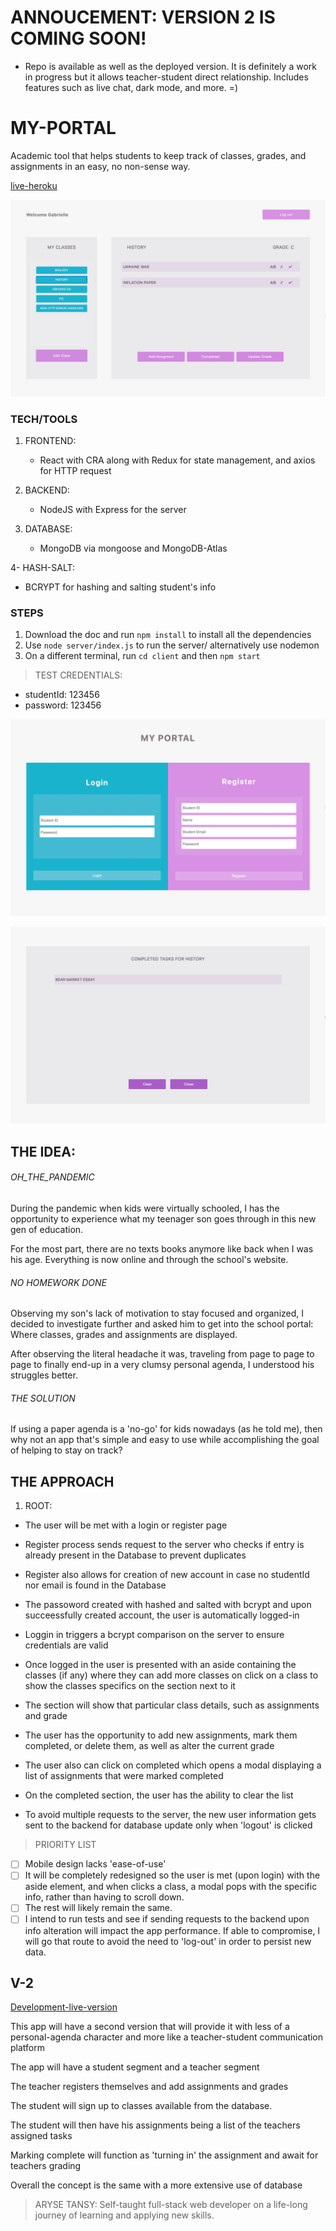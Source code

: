 # ANNOUCEMENT: VERSION 2 IS COMING SOON!

- Repo is available as well as the deployed version. It is definitely a work in progress but it allows teacher-student direct relationship. Includes features such as live chat, dark mode, and more. =)

# MY-PORTAL

Academic tool that helps students to keep track of classes, grades, and assignments in an easy, no non-sense way.

[live-heroku](https://testing-portal-api.herokuapp.com/)

![Image of main user page](./client/public/main.png)

### TECH/TOOLS

1. FRONTEND:

   - React with CRA along with Redux for state management, and axios for HTTP request

2. BACKEND:

   - NodeJS with Express for the server

3. DATABASE:
   - MongoDB via mongoose and MongoDB-Atlas

4- HASH-SALT:

- BCRYPT for hashing and salting student's info

### STEPS

1. Download the doc and run `npm install` to install all the dependencies
2. Use `node server/index.js` to run the server/ alternatively use nodemon
3. On a different terminal, run `cd client` and then `npm start`

> TEST CREDENTIALS:

- studentId: 123456
- password: 123456

![Log in page](./client/public/log.png)

![Complete form image](./client/public/complete.png)

## THE IDEA:

###### OH_THE_PANDEMIC

During the pandemic when kids were virtually schooled, I has the opportunity to experience what my teenager son goes through in this new gen of education.

For the most part, there are no texts books anymore like back when I was his age. Everything is now online and through the school's website.

###### NO HOMEWORK DONE

Observing my son's lack of motivation to stay focused and organized, I decided to investigate further and asked him to get into the school portal: Where classes, grades and assignments are displayed.

After observing the literal headache it was, traveling from page to page to page to finally end-up in a very clumsy personal agenda, I understood his struggles better.

###### THE SOLUTION

If using a paper agenda is a 'no-go' for kids nowadays (as he told me), then why not an app that's simple and easy to use while accomplishing the goal of helping to stay on track?

## THE APPROACH

1. ROOT:

- The user will be met with a login or register page

- Register process sends request to the server who checks if entry is already present in the Database to prevent duplicates

- Register also allows for creation of new account in case no studentId nor email is found in the Database

- The passoword created with hashed and salted with bcrypt and upon succeessfully created account, the user is automatically logged-in

- Loggin in triggers a bcrypt comparison on the server to ensure credentials are valid

- Once logged in the user is presented with an aside containing the classes (if any) where they can add more classes on click on a class to show the classes specifics on the section next to it

- The section will show that particular class details, such as assignments and grade

- The user has the opportunity to add new assignments, mark them completed, or delete them, as well as alter the current grade

- The user also can click on completed which opens a modal displaying a list of assignments that were marked completed

- On the completed section, the user has the ability to clear the list

- To avoid multiple requests to the server, the new user information gets sent to the backend for database update only when 'logout' is clicked

> PRIORITY LIST

- [ ] Mobile design lacks 'ease-of-use'
- [ ] It will be completely redesigned so the user is met (upon login) with the aside element, and when clicks a class, a modal pops with the specific info, rather than having to scroll down.
- [ ] The rest will likely remain the same.
- [ ] I intend to run tests and see if sending requests to the backend upon info alteration will impact the app performance. If able to compromise, I will go that route to avoid the need to 'log-out' in order to persist new data.

## V-2

[Development-live-version](https://portal-zone.herokuapp.com/)

This app will have a second version that will provide it with less of a personal-agenda character and more like a teacher-student communication platform

The app will have a student segment and a teacher segment

The teacher registers themselves and add assignments and grades

The student will sign up to classes available from the database.

The student will then have his assignments being a list of the teachers assigned tasks

Marking complete will function as 'turning in' the assignment and await for teachers grading

Overall the concept is the same with a more extensive use of database

> ARYSE TANSY: Self-taught full-stack web developer on a life-long journey of learning and applying new skills.
